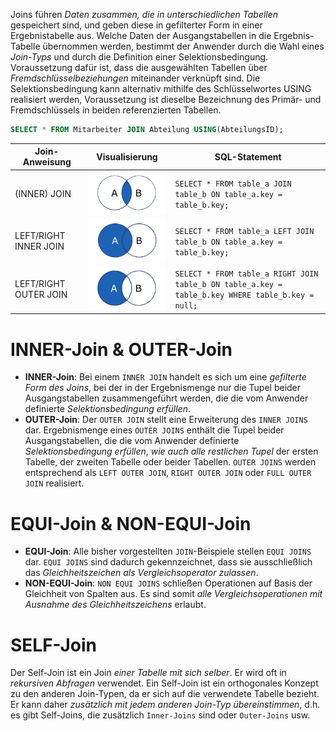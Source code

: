 Joins führen *Daten zusammen, die in unterschiedlichen Tabellen* gespeichert sind, und geben diese in gefilterter Form in einer Ergebnistabelle aus. Welche Daten der Ausgangstabellen in die Ergebnis-Tabelle übernommen werden, bestimmt der Anwender durch die Wahl eines *Join-Typs* und durch die Definition einer Selektionsbedingung. Voraussetzung dafür ist, dass die ausgewählten Tabellen über *Fremdschlüsselbeziehungen* miteinander verknüpft sind. Die Selektionsbedingung kann alternativ mithilfe des Schlüsselwortes USING realisiert werden, Voraussetzung ist dieselbe Bezeichnung des Primär- und Fremdschlüssels in beiden referenzierten Tabellen.

``` sql
SELECT * FROM Mitarbeiter JOIN Abteilung USING(AbteilungsID);
```

| Join-Anweisung        | Visualisierung | SQL-Statement                                                                                   |
| --------------------- | -------------- | ----------------------------------------------------------------------------------------------- |
| (INNER) JOIN          | ![](../_Medien/Inner_Join.png) | `SELECT * FROM table_a JOIN table_b ON table_a.key = table_b.key;`                                |
| LEFT/RIGHT INNER JOIN | ![](../_Medien/Left_Inner_Join.png) | `SELECT * FROM table_a LEFT JOIN table_b ON table_a.key = table_b.key;`                           |
| LEFT/RIGHT OUTER JOIN | ![](../_Medien/Left_Outer_Join.png) | `SELECT * FROM table_a RIGHT JOIN table_b ON table_a.key = table_b.key WHERE table_b.key = null;` |

# INNER-Join & OUTER-Join
- **INNER-Join**: Bei einem `INNER JOIN` handelt es sich um eine *gefilterte Form des Joins*, bei der in der Ergebnismenge nur die Tupel beider Ausgangstabellen zusammengeführt werden, die die vom Anwender definierte *Selektionsbedingung erfüllen*.
- **OUTER-Join**: Der `OUTER JOIN` stellt eine Erweiterung des `INNER JOINS` dar. Ergebnismenge eines `OUTER JOINS` enthält die Tupel beider Ausgangstabellen, die die vom Anwender definierte *Selektionsbedingung erfüllen*, *wie auch* *alle restlichen Tupel* der ersten Tabelle, der zweiten Tabelle oder beider Tabellen. `OUTER JOINS` werden entsprechend als `LEFT OUTER JOIN`, `RIGHT OUTER JOIN` oder `FULL OUTER JOIN` realisiert.

# EQUI-Join & NON-EQUI-Join
- **EQUI-Join**: Alle bisher vorgestellten `JOIN`-Beispiele stellen `EQUI JOINS` dar. `EQUI JOINS` sind dadurch gekennzeichnet, dass sie ausschließlich das *Gleichheitszeichen* *als Vergleichsoperator zulassen*.
- **NON-EQUI-Join**: `NON EQUI JOINS` schließen Operationen auf Basis der Gleichheit von Spalten aus. Es sind somit *alle Vergleichsoperationen mit Ausnahme des Gleichheitszeichens* erlaubt.

# SELF-Join
Der Self-Join ist ein Join *einer Tabelle mit sich selber*. Er wird oft in *rekursiven Abfragen* verwendet. Ein Self-Join ist ein orthogonales Konzept zu den anderen Join-Typen, da er sich auf die verwendete Tabelle bezieht. Er kann daher *zusätzlich mit jedem anderen Join-Typ übereinstimmen*, d.h. es gibt Self-Joins, die zusätzlich `Inner-Joins` sind oder `Outer-Joins` usw.
